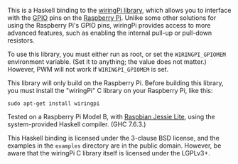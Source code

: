 This is a Haskell binding to the [wiringPi library][1], which allows
you to interface with the [GPIO][4] pins on the [Raspberry Pi][2].
Unlike some other solutions for using the Raspberry Pi's GPIO pins,
wiringPi provides access to more advanced features, such as enabling
the internal pull-up or pull-down resistors.

To use this library, you must either run as root, or set the
`WIRINGPI_GPIOMEM` environment variable.  (Set it to anything; the
value does not matter.)  However, PWM will not work if
`WIRINGPI_GPIOMEM` is set.

This library will only build on the Raspberry Pi.  Before building
this library, you must install the "wiringPi" C library on your
Raspberry Pi, like this:

    sudo apt-get install wiringpi

Tested on a Raspberry Pi Model B, with [Raspbian Jessie Lite][3],
using the system-provided Haskell compiler.  (GHC 7.6.3.)

This Haskell binding is licensed under the 3-clause BSD license, and
the examples in the `examples` directory are in the public domain.
However, be aware that the wiringPi C library itself is licensed under
the LGPLv3+.

[1]: http://wiringpi.com/
[2]: https://www.raspberrypi.org/
[3]: https://www.raspberrypi.org/downloads/raspbian/
[4]: https://en.wikipedia.org/wiki/General-purpose_input/output
